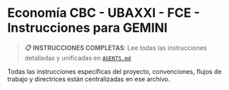# Economía CBC - UBAXXI - FCE - Instrucciones para GEMINI

> **📋 INSTRUCCIONES COMPLETAS**: Lee todas las instrucciones detalladas y unificadas en [`AGENTS.md`](../AGENTS.md)

Todas las instrucciones específicas del proyecto, convenciones, flujos de trabajo y directrices están centralizadas en ese archivo.